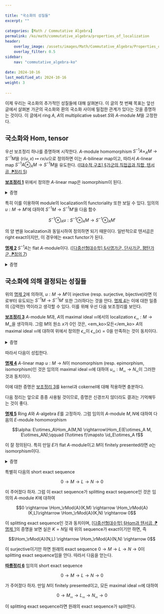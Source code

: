```yaml
---

title: "국소화의 성질들"
excerpt: ""

categories: [Math / Commutative Algebra]
permalink: /ko/math/commutative_algebra/properties_of_localization
header:
    overlay_image: /assets/images/Math/Commutative_Algebra/Properties_of_localization.png
    overlay_filter: 0.5
sidebar: 
    nav: "commutative_algebra-ko"

date: 2024-10-16
last_modified_at: 2024-10-16
weight: 3

---
```


이제 우리는 국소화의 추가적인 성질들에 대해 살펴본다. 이 글의 첫 번째 목표는 앞선 글에서 살펴본 가군의 국소화와 환의 국소화 사이에 밀접한 관계가 있다는 것을 증명하는 것이다. 이 글에서 ring $A$, $A$의 multiplicative subset $S$와 $A$-module $M$을 고정한다. 

## 국소화와 Hom, tensor

우선 보조정리 하나를 증명하며 시작한다. $A$-module homomorphism $S^{-1}A\times_A M \rightarrow  S^{-1}M$을 $(r/u, x)\mapsto rx/u$으로 정의하면 이는 $A$-bilinear map이고, 따라서 $A$-linear map $S^{-1}A\otimes_A M \rightarrow S^{-1}M$을 유도한다. ([\[대수적 구조\] §가군의 직접곱과 직합, 텐서곱, ⁋정리 5](/ko/math/algebraic_structures/operations_of_modules#def5)) 

<div class="proposition" markdown="1">

<ins id="lem1">**보조정리 1**</ins> 위에서 정의한 $A$-linear map은 isomorphism이 된다.

</div>
<details class="proof" markdown="1">
<summary>증명</summary>

역함수를 만들어주면 충분하다. 이를 위해 우선 $M\times S$에서 $S^{-1}A\otimes_AM$으로의 함수를

$$(x,s)\mapsto \frac{1}{s}\otimes x$$

으로 정의하자. 그럼 이 함수는 $S^{-1}M$에서 $S^{-1}A\otimes_AM$으로의 잘 정의된 $A$-linear map을 정의한다. 이를 살펴보기 위해서는 이 함수가 $M\times S$ 위에 정의된 equivalence relation에 대해 잘 행동하는 것을 보이면 충분하다. 따라서 $(x,s)\sim (x',s')$를 만족하는 $M\times S$의 두 원소가 주어졌다 하자. 그럼 적당한 $t\in S$가 존재하여 $tsx'=ts'x$가 성립하며, 이로부터

$$\frac{1}{tss'}\otimes ts'x=\frac{1}{tss'}\otimes tsx'$$

가 성립한다. 그런데 $ts',ts\in A$이므로, 좌변과 우변의 $ts'$와 $ts$를 각각 $\otimes$의 왼쪽으로 넘겨주면

$$\frac{1}{s}\otimes x=\frac{1}{s'}\otimes x'$$

를 얻는다. 이 함수가 $A$-linear map이며 위에서 정의한 $S^{-1}A\otimes_A M \rightarrow S^{-1}M$의 역함수임은 자명하다.

</details>

특히 이를 이용하여 module의 localization의 functoriality 또한 보일 수 있다. 임의의 $u: M \rightarrow M'$에 대하여 $S^{-1}M \rightarrow S^{-1}M'$을 다음 함수

$$S^{-1}\otimes_A u: S^{-1}\otimes_AM \rightarrow S^{-1}\otimes_AM'$$

의 양 변을 localization과 동일시하여 정의하면 되기 때문이다. 일반적으로 텐서곱은 right exact이지만, 이 경우에는 exact functor가 된다.

<div class="proposition" markdown="1">

<ins id="prop2">**명제 2**</ins> $S^{-1}A$는 flat $A$-module이다. ([\[다중선형대수학\] §사영가군, 단사가군, 평탄가군, ⁋정의 7](/ko/math/multilinear_algebra/various_modules#def7))

</div>
<details class="proof" markdown="1">
<summary>증명</summary>

임의의 injective $A$-linear map $u:M \rightarrow M'$이 주어졌다 하고, $S^{-1}A\otimes_A u$이 injective인 것을 보여야 한다. 그런데 [보조정리 1](#lem1)에 의해, 이는 linear map $S^{-1}M \rightarrow S^{-1}M'$이 injective인 것을 보이면 충분하다. 어떠한 $x/s\in S^{-1}M$에 대하여, 이를 $S^{-1}M'$으로 보낸 원소인 $u(x)/s$가 $S^{-1}M'$에서 $0$이라 하자. 그럼 $u(x)/s=0/1$로부터 적당한 $t\in S$가 존재하여 

$$tu(x)=u(tx)=0$$

이 성립하고, $u$가 injective이므로 $M$에서 $tx=0$이어야 한다. 그럼 $S^{-1}M$에서

$$\frac{x}{s}=\frac{tx}{ts}=\frac{0}{ts}=0$$

이므로 원하는 결과를 얻는다. 

</details>

## 국소화에 의해 결정되는 성질들

위의 [명제 2](#prop2)에 의하여, $u:M \rightarrow M'$이 injective (resp. surjective, bijective)라면 이로부터 유도되는 $S^{-1}M \rightarrow S^{-1}M'$ 또한 그러하다는 것을 안다. [명제 4](#prop4)는 이에 대한 일종의 (강력한) 역이라고 생각할 수 있다. 이를 위해 우선 다음 보조정리를 보인다.

<div class="proposition" markdown="1">

<ins id="lem3">**보조정리 3**</ins> $A$-module $M$과, $A$의 maximal ideal $\mathfrak{m}$에서의 localization $\epsilon_\mathfrak{m}:M \rightarrow M_\mathfrak{m}$을 생각하자. 그럼 $M$의 원소 $x$가 $0$인 것은, <em_ko>모든</em_ko> $A$의 maximal ideal $\mathfrak{m}$에 대하여 위에서 정의한 $\epsilon_\mathfrak{m}$이 $\epsilon_\mathfrak{m}(x)=0$을 만족하는 것이 동치이다. 

</div>
<details class="proof" markdown="1">
<summary>증명</summary>

한쪽 방향은 자명하므로 반대쪽만 보이면 충분하다. 고정된 maximal ideal $\mathfrak{m}$에 대하여 $\epsilon_\mathfrak{m}(x)=0$이 성립한다 하자. 이는 $\ann(x)$가 $\mathfrak{m}$에 포함되지 않는 것과 동치이다. 그럼 주어진 조건에 의하여, $\ann(x)$는 <em_ko>모든</em_ko> $A$의 maximal ideal에 포함되지 않는 ideal이고, 이러한 ideal은 오직 $A$ 자기 자신 뿐이다. 즉 $\ann(x)=A$이고 이로써 증명이 완료된다.

</details>

따라서 다음이 성립한다.

<div class="proposition" markdown="1">

<ins id="prop4">**명제 4**</ins> $A$-linear map $u:M \rightarrow N$이 monomorphism (resp. epimorphism, isomorphism)인 것은 임의의 maximal ideal $\mathfrak{m}$에 대하여 $u_\mathfrak{m}: M_\mathfrak{m} \rightarrow N_\mathfrak{m}$이 그러한 것과 동치이다.

</div>

이에 대한 증명은 [보조정리 3](#cor3)를 kernel과 cokernel에 대해 적용하면 충분하다. 

다음 정리는 앞으로 종종 사용될 것이므로, 증명은 신경쓰지 않더라도 결과는 기억해두는 것이 좋다.

<div class="proposition" markdown="1">

<ins id="prop5">**명제 5**</ins> Ring $A$와 $A$-algebra $E$를 고정하자. 그럼 임의의 $A$-module $M,N$에 대하여 다음의 $E$-module homomorphism

$$\alpha: E\otimes_A\Hom_A(M,N) \rightarrow\Hom_E(E\otimes_A M, E\otimes_AN);\qquad (1\otimes f)\mapsto \id_E\otimes_A f$$

이 잘 정의된다. 특히 만일 $E$가 flat $A$-module이고 $M$이 finitely presented라면 $\alpha$는 isomorphism이다.

</div>
<details class="proof" markdown="1">
<summary>증명</summary>

$\alpha$가 잘 정의된다는 것은 자명하다. 이제 $E$가 flat $A$-module이고 $M=A$라 하자. 그럼 주어진

$$\alpha: E\otimes_A\Hom_A(A, N) \rightarrow\Hom_E(E\otimes_AM, E\otimes_AN)$$

은 사실 다음의 commutative diagram

![simplest_case](/assets/images/Math/Commutative_Algebra/Properties_of_localization-1.png){:width="450px" class="invert" .align-center}

에 넣을 수 있으므로 주어진 명제가 성립한다. 여기서 수직 방향 함수는 각각 isomorphism 

$$\Hom_A(A,N)\cong N,\qquad \Hom_E(E\otimes_A,E\otimes_AN)\cong\Hom_E(E,E\otimes_AN)\cong E\otimes_AN$$

에서 온 것들이다. 그 후, $\Hom$과 $\otimes$는 유한한 direct sum과 commute하므로 이 명제는 flat $A$-module $E$와 임의의 finitely generated free $A$-module $M$에 대해서도 성립하며, 마지막으로 $M$이 finitely presented인 경우는 다음의 free presentation

$$F \rightarrow G \rightarrow M \rightarrow 0$$

을 잡은 후, 다음의 commutative diagram

![general_case](/assets/images/Math/Commutative_Algebra/Properties_of_localization-2.png){:width="942px" class="invert" .align-center}

에 four lemma를 사용하면 충분하다. 

</details>

특별히 다음의 short exact sequence

$$0 \rightarrow M \rightarrow L \rightarrow N \rightarrow 0$$

이 주어졌다 하자. 그럼 이 exact sequence가 splitting exact sequence인 것은 임의의 $A$-module $K$에 대하여

$$0 \rightarrow \Hom_\rMod{A}(K,M) \rightarrow \Hom_\rMod{A}(K,L)\rightarrow \Hom_\rMod{A}(K,N) \rightarrow 0$$

이 splitting exact sequence인 것과 동치이며, [\[다중선형대수학\] §Hom과 텐서곱, ⁋명제 1](/ko/math/multilinear_algebra/hom_and_tensor#prop1)의 증명을 보면 실은 $K=N$일 때 위의 sequence가 exact이기만 하면, 즉

$$\Hom_\rMod{A}(N,L) \rightarrow \Hom_\rMod{A}(N,N) \rightarrow 0$$

이 surjective이기만 하면 원래의 exact sequence $0 \rightarrow M \rightarrow L \rightarrow N \rightarrow 0$이 splitting exact sequence임을 안다. 따라서 다음을 얻는다. 

<div class="proposition" markdown="1">

<ins id="cor6">**따름정리 6**</ins> 임의의 short exact sequence

$$0 \rightarrow M \rightarrow L \rightarrow N \rightarrow 0$$

가 주어졌다 하자. 만일 $N$이 finitely presented이고, 모든 maximal ideal $\mathfrak{m}$에 대하여

$$0 \rightarrow M_\mathfrak{m} \rightarrow L_\mathfrak{m} \rightarrow N_\mathfrak{m} \rightarrow 0$$

이 splitting exact sequence라면 원래의 exact sequence가 split한다.

</div>
